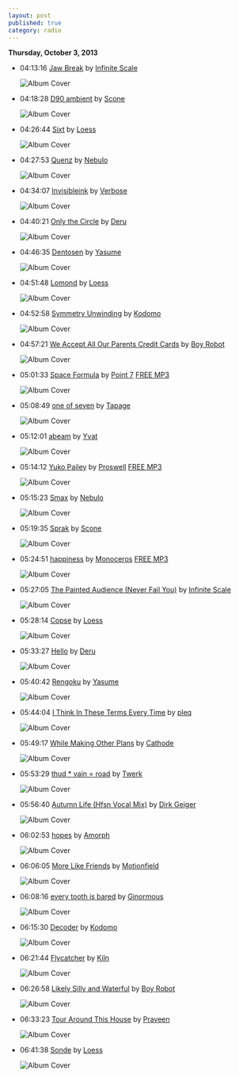 ```yaml
---
layout: post
published: true
category: radio
---
```


**Thursday, October  3, 2013**

*   04:13:16  [Jaw Break](http://goo.gl/RUsMz0) by [Infinite Scale](http://www.last.fm/music/Infinite+Scale)

    ![Album Cover](http://userserve-ak.last.fm/serve/174s/18259287.jpg "Sound Sensor")

*   04:18:28  [D90 ambient](http://goo.gl/gvzOE6) by [Scone](http://www.last.fm/music/Scone)

    ![Album Cover](http://userserve-ak.last.fm/serve/174s/71028816.jpg "Maze ambients")

*   04:26:44  [Sixt](http://goo.gl/jghVw5) by [Loess](http://www.last.fm/music/Loess)

    ![Album Cover](http://userserve-ak.last.fm/serve/174s/19617029.jpg "3D Concepts Part 2")

*   04:27:53  [Quenz](http://goo.gl/3ey4DX) by [Nebulo](http://www.last.fm/music/Nebulo)

    ![Album Cover](http://userserve-ak.last.fm/serve/174s/83199213.jpg "Cardiac")

*   04:34:07  [Invisibleink](http://goo.gl/XAN6AL) by [Verbose](http://www.last.fm/music/Verbose)

    ![Album Cover](http://userserve-ak.last.fm/serve/174s/10296611.jpg "Wonder")

*   04:40:21  [Only the Circle](http://goo.gl/TJGygi) by [Deru](http://www.last.fm/music/Deru)

    ![Album Cover](http://userserve-ak.last.fm/serve/174s/48637593.png "Trying to Remember")

*   04:46:35  [Dentosen](http://goo.gl/ErdteW) by [Yasume](http://www.last.fm/music/Yasume)

    ![Album Cover](http://cdn.last.fm/flatness/catalogue/noimage/2/default_album_medium.png "Rewired In My Manor")

*   04:51:48  [Lomond](http://goo.gl/bJbl07) by [Loess](http://www.last.fm/music/Loess)

    ![Album Cover](http://userserve-ak.last.fm/serve/174s/3846903.jpg "Wind And Water")

*   04:52:58  [Symmetry Unwinding](http://goo.gl/VYiDpE) by [Kodomo](http://www.last.fm/music/Kodomo)

    ![Album Cover](http://userserve-ak.last.fm/serve/174s/67836568.jpg "Frozen In Motion")

*   04:57:21  [We Accept All Our Parents Credit Cards](http://goo.gl/B0jmgt) by [Boy Robot](http://www.last.fm/music/Boy+Robot)

    ![Album Cover](http://images.amazon.com/images/P/B0009NCP88.01._SCMZZZZZZZ_.jpg "Rotten Cocktails")

*   05:01:33  [Space Formula](http://goo.gl/f8ADZO) by [Point 7](http://www.last.fm/music/Point+7) [FREE MP3](http://goo.gl/VzyQE7)

    ![Album Cover](http://userserve-ak.last.fm/serve/174s/19586015.jpg "What")

*   05:08:49  [one of seven](http://goo.gl/uc5SQc) by [Tapage](http://www.last.fm/music/Tapage)

    ![Album Cover](http://userserve-ak.last.fm/serve/174s/78421436.jpg "seven")

*   05:12:01  [abeam](http://goo.gl/eDhhPZ) by [Yvat](http://www.last.fm/music/Yvat)

    ![Album Cover](http://userserve-ak.last.fm/serve/174s/10932589.jpg "cyma")

*   05:14:12  [Yuko Pailey](http://goo.gl/icosbU) by [Proswell](http://www.last.fm/music/Proswell) [FREE MP3](http://goo.gl/gHixJw)

    ![Album Cover](http://userserve-ak.last.fm/serve/174s/81273289.jpg "Bruxist Frog")

*   05:15:23  [Smax](http://goo.gl/EPFHXO) by [Nebulo](http://www.last.fm/music/Nebulo)

    ![Album Cover](http://userserve-ak.last.fm/serve/174s/83199213.jpg "Cardiac")

*   05:19:35  [Sprak](http://goo.gl/dfQy0r) by [Scone](http://www.last.fm/music/Scone)

    ![Album Cover](http://userserve-ak.last.fm/serve/174s/88240395.png "Maze")

*   05:24:51  [happiness](http://goo.gl/X8DcyN) by [Monoceros](http://www.last.fm/music/Monoceros) [FREE MP3](http://goo.gl/IY9vwO)

    ![Album Cover](http://userserve-ak.last.fm/serve/174s/11190953.jpg "Tales for Silent Nights")

*   05:27:05  [The Painted Audience (Never Fail You)](http://goo.gl/2yeGeb) by [Infinite Scale](http://www.last.fm/music/Infinite+Scale)

    ![Album Cover](http://userserve-ak.last.fm/serve/174s/33054377.jpg "Automated Compositions")

*   05:28:14  [Copse](http://goo.gl/mxTcPT) by [Loess](http://www.last.fm/music/Loess)

    ![Album Cover](http://userserve-ak.last.fm/serve/174s/3846903.jpg "Wind And Water")

*   05:33:27  [Hello](http://goo.gl/rgHq2H) by [Deru](http://www.last.fm/music/Deru)

    ![Album Cover](http://userserve-ak.last.fm/serve/174s/62506065.jpg "Say Goodbye To Useless")

*   05:40:42  [Rengoku](http://goo.gl/glTaAC) by [Yasume](http://www.last.fm/music/Yasume)

    ![Album Cover](http://ec1.images-amazon.com/images/P/B0000AJ3GI.01._SCMZZZZZZZ_.jpg "Where We're From the Birds Sing a Pretty Song")

*   05:44:04  [I Think In These Terms Every Time](http://goo.gl/NC52JW) by [pleq](http://www.last.fm/music/pleq)

    ![Album Cover](http://userserve-ak.last.fm/serve/174s/30696415.jpg "The Metamorphosis")

*   05:49:17  [While Making Other Plans](http://goo.gl/8Ln7yW) by [Cathode](http://www.last.fm/music/Cathode)

    ![Album Cover](http://userserve-ak.last.fm/serve/174s/16432517.jpg "Special Measures")

*   05:53:29  [thud * vain = road](http://goo.gl/lZaMH2) by [Twerk](http://www.last.fm/music/Twerk)

    ![Album Cover](http://userserve-ak.last.fm/serve/174s/71219570.jpg "living vicariously through burnt bread")

*   05:56:40  [Autumn Life (Hfsn Vocal Mix)](http://goo.gl/G9t1cE) by [Dirk Geiger](http://www.last.fm/music/Dirk+Geiger)

    ![Album Cover](http://userserve-ak.last.fm/serve/174s/69083834.jpg "Second Life")

*   06:02:53  [hopes](http://goo.gl/VDKAfG) by [Amorph](http://www.last.fm/music/Amorph)

    ![Album Cover](http://userserve-ak.last.fm/serve/174s/50315549.jpg "aléas")

*   06:06:05  [More Like Friends](http://goo.gl/5ZVV4x) by [Motionfield](http://www.last.fm/music/Motionfield)

    ![Album Cover](http://userserve-ak.last.fm/serve/174s/8768473.jpg "Tangrams & Techniques")

*   06:08:16  [every tooth is bared](http://goo.gl/NkKfUc) by [Ginormous](http://www.last.fm/music/Ginormous)

    ![Album Cover](http://userserve-ak.last.fm/serve/174s/50354365.jpg "the sound of love impermanent")

*   06:15:30  [Decoder](http://goo.gl/aocO4b) by [Kodomo](http://www.last.fm/music/Kodomo)

    ![Album Cover](http://userserve-ak.last.fm/serve/174s/67836568.jpg "Frozen In Motion")

*   06:21:44  [Flycatcher](http://goo.gl/QxZGpW) by [Kiln](http://www.last.fm/music/Kiln)

    ![Album Cover](http://userserve-ak.last.fm/serve/174s/32954301.jpg "Dusker")

*   06:26:58  [Likely Silly and Waterful](http://goo.gl/fw9MI8) by [Boy Robot](http://www.last.fm/music/Boy+Robot)

    ![Album Cover](http://userserve-ak.last.fm/serve/174s/80669133.jpg "Glamorizing Corporate Lifestyle")

*   06:33:23  [Tour Around This House](http://goo.gl/04LHi4) by [Praveen](http://www.last.fm/music/Praveen)

    ![Album Cover](http://userserve-ak.last.fm/serve/174s/71217116.jpg "Expanse At Low Levels")

*   06:41:38  [Sonde](http://goo.gl/CQsw4i) by [Loess](http://www.last.fm/music/Loess)

    ![Album Cover](http://userserve-ak.last.fm/serve/174s/3846903.jpg "Wind And Water")

